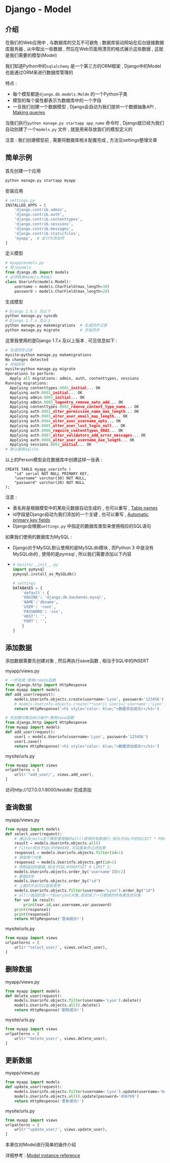 # Django - Model








<extoc></extoc>

## 介绍

在我们的Web应用中 , 与数据库的交互不可避免 ; 数据库驱动网站在后台链接数据库服务器 , 从中取出一些数据 , 然后在Web页面用漂亮的格式展示这些数据 , 这就是我们需要的模型(Model)

我们知道Python中的`sqlalchemy` 是一个第三方的ORM框架 , Django中的Model也是通过ORM来进行数据库管理的

特点 : 

- 每个模型都是`django.db.models.Molde` 的一个Python子类
- 模型的每个属性都表示为数据库中的一个字段
- 一旦我们创建一个数据模型 , Django会自动为我们提供一个数据抽象API , [Making queries](https://docs.djangoproject.com/en/1.11/topics/db/queries/)

当我们执行`python manage.py startapp app_name` 命令时 , Django就已经为我们自动创建了一个`models.py` 文件 , 就是用来存放我们的模型定义的

注意 : 我们创建模型前 , 需要将数据库相关配置完成 , 方法见settings整理文章

## 简单示例

首先创建一个应用

```python
python manage.py startapp myapp
```

安装应用

```python
# settings.py
INSTALLED_APPS = [
    'django.contrib.admin',
    'django.contrib.auth',
    'django.contrib.contenttypes',
    'django.contrib.sessions',
    'django.contrib.messages',
    'django.contrib.staticfiles',
    'myapp',  # 此行为添加项
]
```

定义模型

```python
# myapp/models.py
# 导入models
from django.db import models
# 必须继承models.Model
class Userinfo(models.Model):
    username = models.CharField(max_length=30)
    password = models.CharField(max_length=20)
```

生成模型

```python
# Django 1.6.x 及以下
python manage.py syncdb
# Django 1.7.x 及以上
python manage.py makemigrations  # 生成同步记录
python manage.py migrate         # 开始同步
```

这里我使用的是Django 1.7.x 及以上版本 , 可见信息如下 : 

```python
# 生成同步记录
mysite>python manage.py makemigrations
No changes detected
# 开始同步
mysite>python manage.py migrate
Operations to perform:
  Apply all migrations: admin, auth, contenttypes, sessions
Running migrations:
  Applying contenttypes.0001_initial... OK
  Applying auth.0001_initial... OK
  Applying admin.0001_initial... OK
  Applying admin.0002_logentry_remove_auto_add... OK
  Applying contenttypes.0002_remove_content_type_name... OK
  Applying auth.0002_alter_permission_name_max_length... OK
  Applying auth.0003_alter_user_email_max_length... OK
  Applying auth.0004_alter_user_username_opts... OK
  Applying auth.0005_alter_user_last_login_null... OK
  Applying auth.0006_require_contenttypes_0002... OK
  Applying auth.0007_alter_validators_add_error_messages... OK
  Applying auth.0008_alter_user_username_max_length... OK
  Applying sessions.0001_initial... OK
# 默认使用sqlite
```

以上的Person模型会在数据库中创建这样一张表 : 

```mysql
CREATE TABLE myapp_userinfo (
    "id" serial NOT NULL PRIMARY KEY,
    "username" varchar(30) NOT NULL,
    "password" varchar(20) NOT NULL
);
```

注意 : 

- 表名称是根据模型中的某些元数据自动生成的 , 也可以重写 , [Table names](https://docs.djangoproject.com/en/1.11/ref/models/options/#table-names)
- id字段是Django自动为我们添加的一个主键 , 也可以重写 ,  [Automatic primary key fields](https://docs.djangoproject.com/en/1.11/topics/db/models/#automatic-primary-key-fields)
- Django会根据`settings.py` 中指定的数据库类型来使用相应的SQL语句

如果我们使用的数据库为MySQL :

- Django对于MySQL默认使用的是MySQLdb模块 , 而Python 3 中是没有MySQLdb的 , 使用的是pymsql , 所以我们需要添加以下内容

- ```python
  # mysite/__init__.py
  import pymysql
  pymysql.install_as_MySQLdb()　

  # settings
  DATABASES = {
      'default': {
      'ENGINE': 'django.db.backends.mysql',
      'NAME':'dbname',
      'USER': 'root',
      'PASSWORD': 'xxx',
      'HOST': '',
      'PORT': '',
      }
  }
  ```

## 添加数据

添加数据需要先创建对象 , 然后再执行save函数 , 相当于SQL中的INSERT

myapp/views.py

```python
# 一步完成:使用create函数
from django.http import HttpResponse
from myapp import models
def add_user(request):
    models.Userinfo.objects.create(username='Lyon', password='123456')
    # models.Userinfo.objects.create(**user1) user1={'username':'Lyon','password':'123465'}
    return HttpResponse('<h1 style="color: blue;">数据添加成功!</h1>')

# 先创建对象后执行操作:使用save函数
from django.http import HttpResponse
from myapp import models
def add_user(request):
    user1 = models.Userinfo(username='Lyon', password='123456')
    user1.save()
    return HttpResponse('<h1 style="color: blue;">数据添加成功!</h1>')
```

mysite/urls.py

```python
from myapp import views
urlpatterns = [
    url(r'^add_user/', views.add_user),
]
```

访问http://127.0.0.1:8000/testdb/ 完成添加

## 查询数据

myapp/views.py

```python
from myapp import models
def select_user(request):
    # 通过objects这个模型管理器的all()获得所有数据行,相当于SQL中的SELECT * FROM
    result = models.Userinfo.objects.all()
    # filter相当于SQL中的WHERE,可设置条件过滤结果
    response1 = models.Userinfo.objects.filter(id=1)
    # 获取单个对象
    response2 = models.Userinfo.objects.get(id=1)
    # 限制返回的数据,相当于SQL中的OFFSET 0 LIMIT 2;
    models.Userinfo.objects.order_by('username')[0:2]
	# 数据排序
    models.Userinfo.objects.order_by("id")
    # 上面的方法可以连锁使用
    models.Userinfo.objects.filter(username="Lyon").order_by("id")
    # all()返回的是一个QuerySet对象,即封装了一行数据的所有属性的对象
    for var in result:
        print(var.id,var.username,var.password)
    print(response1)
    print(response2)
    return HttpResponse('查询成功!')
```

mysite/urls.py

```python
from myapp import views
urlpatterns = [
    url(r'^select_user/', views.select_user),
]
```

## 删除数据

myapp/views.py

```python
from myapp import models
def delete_user(request):
    models.Userinfo.objects.filter(username='Lyon').delete()
    models.Userinfo.objects.all().delete()
    return HttpResponse('删除成功!')
```

mysite/urls.py

```python
from myapp import views
urlpatterns = [
    url(r'^delete_user/', views.delete_user),
]
```

## 更新数据

myapp/views.py

```python
from myapp import models
def update_user(request):
    models.Userinfo.objects.filter(username='Lyon').update(username='Kenneth')
    models.Userinfo.objects.all().update(password='456789')
    return HttpResponse('更新成功!')
```

mysite/urls.py

```python
from myapp import views
urlpatterns = [
    url(r'^update_user/', views.update_user),
]
```

本章仅对Model进行简单的操作介绍

详细参考 : [Model instance reference](https://docs.djangoproject.com/en/1.11/ref/models/instances/)